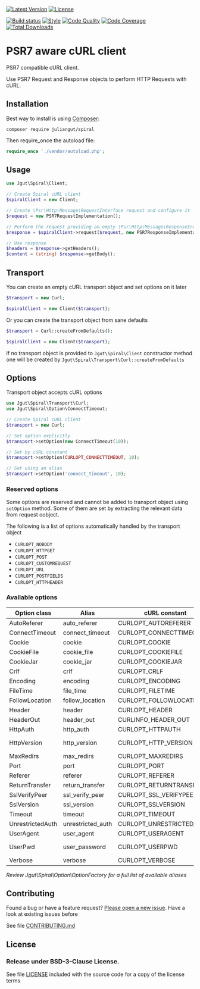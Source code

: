 [![Latest Version](https://img.shields.io/packagist/vpre/juliangut/spiral.svg?style=flat-square)](https://packagist.org/packages/juliangut/spiral)
[![License](https://img.shields.io/github/license/juliangut/spiral.svg?style=flat-square)](https://github.com/juliangut/spiral/blob/master/LICENSE)

[![Build status](https://img.shields.io/travis/juliangut/spiral.svg?style=flat-square)](https://travis-ci.org/juliangut/spiral)
[![Style](https://styleci.io/repos/45148606/shield)](https://styleci.io/repos/45148606)
[![Code Quality](https://img.shields.io/scrutinizer/g/juliangut/spiral.svg?style=flat-square)](https://scrutinizer-ci.com/g/juliangut/spiral)
[![Code Coverage](https://img.shields.io/coveralls/juliangut/spiral.svg?style=flat-square)](https://coveralls.io/github/juliangut/spiral)
[![Total Downloads](https://img.shields.io/packagist/dt/juliangut/spiral.svg?style=flat-square)](https://packagist.org/packages/juliangut/spiral)

# PSR7 aware cURL client

PSR7 compatible cURL client.

Use PSR7 Request and Response objects to perform HTTP Requests with cURL.

## Installation

Best way to install is using [Composer](https://getcomposer.org/):

```
composer require juliangut/spiral
```

Then require_once the autoload file:

```php
require_once './vendor/autoload.php';
```

## Usage

```php
use Jgut\Spiral\Client;

// Create Spiral cURL client
$spiralClient = new Client;

// Create \Psr\Http\Message\RequestInterface request and configure it
$request = new PSR7RequestImplementation();

// Perform the request providing an empty \Psr\Http\Message\ResponseInterface response object to be populated
$response = $spiralClient->request($request, new PSR7ResponseImplementation());

// Use response
$headers = $response->getHeaders();
$content = (string) $response->getBody();
```

## Transport

You can create an empty cURL transport object and set options on it later

```php
$transport = new Curl;

$spiralClient = new Client($transport);
```

Or you can create the transport object from sane defaults

```php
$transport = Curl::createFromDefaults();

$spiralClient = new Client($transport);
```

If no transport object is provided to `Jgut\Spiral\Client` constructor method one will be created by `Jgut\Spiral\Transport\Curl::createFromDefaults`

## Options

Transport object accepts cURL options

```php
use Jgut\Spiral\Transport\Curl;
use Jgut\Spiral\Option\ConnectTimeout;

// Create Spiral cURL client
$transport = new Curl;

// Set option explicitly
$transport->setOption(new ConnectTimeout(10));

// Set by cURL constant
$transport->setOption(CURLOPT_CONNECTTIMEOUT, 10);

// Set using an alias
$transport->setOption('connect_timeout', 10);
```

### Reserved options

Some options are reserved and cannot be added to transport object using `setOption` method. Some of them are set by extracting the relevant data from request oobject.

The following is a list of options automatically handled by the transport object

* `CURLOPT_NOBODY`
* `CURLOPT_HTTPGET`
* `CURLOPT_POST`
* `CURLOPT_CUSTOMREQUEST`
* `CURLOPT_URL`
* `CURLOPT_POSTFIELDS`
* `CURLOPT_HTTPHEADER`

### Available options

Option class     | Alias             | cURL constant             | Value type
---------------- | ----------------- | ------------------------- | -----------------------
AutoReferer      | auto_referer      | CURLOPT_AUTOREFERER       | bool
ConnectTimeout   | connect_timeout   | CURLOPT_CONNECTTIMEOUT    | int
Cookie           | cookie            | CURLOPT_COOKIE            | string
CookieFile       | cookie_file       | CURLOPT_COOKIEFILE        | string
CookieJar        | cookie_jar        | CURLOPT_COOKIEJAR         | string
Crlf             | crlf              | CURLOPT_CRLF              | bool
Encoding         | encoding          | CURLOPT_ENCODING          | string
FileTime         | file_time         | CURLOPT_FILETIME          | bool
FollowLocation   | follow_location   | CURLOPT_FOLLOWLOCATION    | bool
Header           | header            | CURLOPT_HEADER            | bool
HeaderOut        | header_out        | CURLINFO_HEADER_OUT       | bool
HttpAuth         | http_auth         | CURLOPT_HTTPAUTH          | bool
HttpVersion      | http_version      | CURLOPT_HTTP_VERSION      | float (1.0 or 1.1)
MaxRedirs        | max_redirs        | CURLOPT_MAXREDIRS         | int
Port             | port              | CURLOPT_PORT              | int
Referer          | referer           | CURLOPT_REFERER           | string
ReturnTransfer   | return_transfer   | CURLOPT_RETURNTRANSFER    | bool
SslVerifyPeer    | ssl_verify_peer   | CURLOPT_SSL_VERIFYPEER    | bool
SslVersion       | ssl_version       | CURLOPT_SSLVERSION        | int
Timeout          | timeout           | CURLOPT_TIMEOUT           | int
UnrestrictedAuth | unrestricted_auth | CURLOPT_UNRESTRICTED_AUTH | bool
UserAgent        | user_agent        | CURLOPT_USERAGENT         | string
UserPwd          | user_password     | CURLOPT_USERPWD           | string (user:password)
Verbose          | verbose           | CURLOPT_VERBOSE           | bool

*Review Jgut\Spiral\Option\OptionFactory for a full list of available aliases*

## Contributing

Found a bug or have a feature request? [Please open a new issue](https://github.com/juliangut/spiral/blob/master/issues). Have a look at existing issues before

See file [CONTRIBUTING.md](https://github.com/juliangut/spiral/blob/master/CONTRIBUTING.md)

## License

### Release under BSD-3-Clause License.

See file [LICENSE](https://github.com/juliangut/spiral/blob/master/LICENSE) included with the source code for a copy of the license terms

